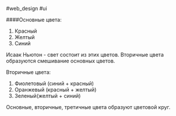 #web_design #ui

####Основные цвета:
1. Красный 
2. Желтый 
3. Синий 

Исаак Ньютон - свет состоит из этих цветов.
Вторичные цвета образуются смешивание основных цветов.

Вторичные цвета:
1. Фиолетовый (синий + красный)
2. Оранжевый (красный + желтый)
3. Зеленый(желтый + синий)

Основные, вторичные, третичные цвета образуют цветовой круг.
